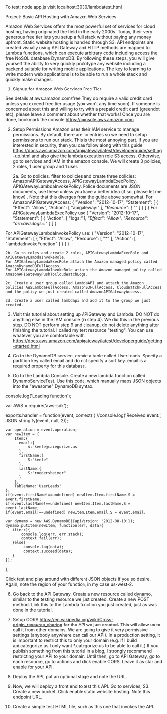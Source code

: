 To test:
node app.js
visit localhost:3030/lambdatest.html

Project: Basic API Hosting with Amazon Web Services

Amazon Web Services offers the most powerful set of services for cloud hosting, having originated the field in the early 2000s. Today, their very generous free tier lets you setup a full stack without paying any money upfront. Static website hosting is handled through S3. API endpoints are created visually using API Gateway and HTTP methods are mapped to Lambda functions, which can execute arbitrary code including access the free NoSQL database DynamoDB. By following these steps, you will give yourself the ability to very quickly prototype any website including a backend suitable for writing mobile applications. The key to learning to write modern web applications is to be able to run a whole stack and quickly make changes. 

1. Signup for Amazon Web Services Free Tier 

See details at aws.amazon.com/free They do require a valid credit card unless you exceed free tier usage (you won't any time soon).
If someone is concerned about this and willing to try with a prepaid credit card (greendot etc), please leave a comment about whether that works!
Once you are done, bookmark the console https://console.aws.amazon.com

2. Setup Permissions
Amazon uses their IAM service to manage permissions. By default, there are no entries so we need to setup permissions to run our stack. This is the most annoying part. If you are interested in security, then you can follow along with this guide https://docs.aws.amazon.com/apigateway/latest/developerguide/setting-up.html and also give the lambda execution role S3 access. Otherwise, go to services and IAM in the amazon console. We will create 3 policies, 2 roles, 1 user group and 1 user. 

	2a. Go to policies, filter to policies and create three policies: AmazonAPIGatewayAccess, APIGatewayLambdaExecPolicy, APIGAtewayLambdaInvokePolicy. Police documents are JSON documents, use these unless you have a better idea (if so, please let me know) . Note that this diverges from the guide above somewhat.
For AmazonAPIGatewayAccess:
{
    "Version": "2012-10-17",
    "Statement": [
        {
            "Effect": "Allow",
            "Action": [
                "apigateway:*"
            ],
            "Resource": [
                "*"
            ]
        }
    ]
}
For APIGatewayLambdaExecPolicy use
{
    "Version": "2012-10-17",
    "Statement": [
        {
            "Action": [
                "logs:*"
            ],
            "Effect": "Allow",
            "Resource": "arn:aws:logs:*:*:*"
        }
    ]
}

For APIGatewayLambdaInvokePolicy use:
{
    "Version": "2012-10-17",
    "Statement": [
        {
            "Effect": "Allow",
            "Resource": [
                "*"
            ],
            "Action": [
                "lambda:InvokeFunction"
            ]
        }
    ]
}

	2b. Go to roles and create 2 roles, APIGatewayLambdaExecRole and APIGatewayLambdaInvokeRole.
	For APIGatewayLambdaExecRole attach the Amazon managed policy called AmazonDynamoDBFullAccess.
	For APIGatewayLambdaInvokeRole attach the Amazon managed policy called AmazonAPIGatewayPushToCloudWatchLogs. 

	2c. Create a user group called LambdaAPI and attach the Amazon policies AWSLambdaFullAccess, AmazonS3FullAccess, CloudWatchFullAccess and the policy we just created called AmazonAPIGatewayAccess. 

	2d. Create a user called lambdapi and add it to the group we just created. 

3. Visit this tutorial about setting up APIGateway and Lambda. DO NOT do anything else in the IAM console (in step 4). We did this in the previous step. DO NOT perform step 9 and cleanup, do not delete anything after finishing the tutorial. I called my test resource "testing". You can use whatever you are comfortable with. 
https://docs.aws.amazon.com/apigateway/latest/developerguide/getting-started.html

4. Go to the DynamoDB service, create a table called UserLeads. Specify a partition key called email and do not specify a sort key. email is a required property for this database. 

5. Go to the Lambda Console. Create a new lambda function called DynamoServiceTest. 
Use this code, which manually maps JSON objects into the "awesome" DynamoDB syntax. 

console.log('Loading function');

var AWS = require('aws-sdk');

exports.handler = function(event, context) {
    //console.log('Received event:', JSON.stringify(event, null, 2));

    var operation = event.operation;
    var newItem = {
        Item:{
          email:{
              S:"keefe@categorize.us"
          },
          firstName:{
              S:"keefe"
          },
          lastName:{
              S:"roedersheimer"
          }
        },
        TableName:'UserLeads'
    };
    if(event.firstName!==undefined) newItem.Item.firstName.S = event.firstName;
    if(event.lastName!==undefined) newItem.Item.lastName.S = event.lastName;
    if(event.email!==undefined) newItem.Item.email.S = event.email;
    
    var dynamo = new AWS.DynamoDB({apiVersion: '2012-08-10'});
    dynamo.putItem(newItem, function(err, data){
       if(err){
           console.log(err, err.stack);
           context.fail(err);
       }else{
            console.log(data);
            context.succeed(data);
       }
    });
};

Click test and play around with different JSON objects if you so desire. Again, note the region of your function, in my case us-west-2.

6. Go back to the API Gateway. Create a new resource called dynamo, similar to the testing resource we just created. Create a new POST method. Link this to the Lambda function you just created, just as was done in the tutorial. 

7. Setup CORS https://en.wikipedia.org/wiki/Cross-origin_resource_sharing for the API we just created. This will allow us to call it from other domains. We are going to give it very permissive settings (anybody anywhere can call our API). In a production setting, it is important to restrict this to only your domain (e.g. if I build api.categorize.us I only want *.categorize.us to be able to call it.) If you publish something from this tutorial in a blog, I strongly recommend restricting your API to your domain. Until then, go to API Gateway, go to each resource, go to actions and click enable CORS. Leave it as star and enable for your API. 

8. Deploy the API, put an optional stage and note the URL. 

7. Now, we will deploy a front end to test this API. Go to services, S3. Create a new bucket. Click enable static website hosting. Note this endpoint URL. 

8. Create a simple test HTML file, such as this one that invokes the API.
<html>
	<head>
		<script
			  src="https://code.jquery.com/jquery-2.2.2.js"
			  integrity="sha256-4/zUCqiq0kqxhZIyp4G0Gk+AOtCJsY1TA00k5ClsZYE="
			  crossorigin="anonymous"></script>
		<script type="text/javascript">
			$(document).ready(function(){
				$("#btnHello").click(function(){
					var first = $("#txtHello").val();
					request = {
						firstName:first,
						lastName:first
					};
					$.post("https://nwsxpja3zd.execute-api.us-west-2.amazonaws.com/cors/testing", JSON.stringify(request)).done(function(data){
						$("#divResults").append("<p>"+data.Hello+"</p>");
					});
				});
				$("#btnSubmit").click(function(){
					var data = {};
					data.firstName = $("#txtFirstName").val();
					data.lastName = $("#txtLastName").val();
					data.email = $("#txtEmail").val();
					$.post("https://nwsxpja3zd.execute-api.us-west-2.amazonaws.com/cors/dynamo", JSON.stringify(data)).done(function(data){
						$("#divResults").append("<p> Request Done"+JSON.stringify(data)+"</p>");
					});
				});			
			});

		</script>
	</head>

	<body>
		<div id="divResults"/>
		<input type="text" id="txtHello" width=200><input type="button" id="btnHello" value="Hello"/><br/>
		Email <input type="text" id="txtEmail" width=200><br/>
		First Name <input type="text" id="txtFirstName" width=200><br/>
		Last Name<input type="text" id="txtLastName" width=200><br/>
		<input type="button" id="btnSubmit" value="Contact Me!"/>
	</body>

</html>

9. Upload file to the S3 bucket and check that http://endpoint/file.html works. Once you submit, you should be able to navigate back to dynamodb and see the entries in the database. 

10. Go to services, click CloudFront. Create a new distribution and enter the alternative CNAME as the one that will be used in your DNS, e.g. katie.categorize.us. 

11. Create a new origin, attach it to the S3 bucket that you just created. 

12. Under behaviors, customize object caching and set the TTL (time to live) as 60s, so that you can see changes quickly. In a production deployment, this will be higher. 

13. Visit your DNS host (e.g. dyn.com) and create a CNAME record matching the cloudfront record. You're done!


